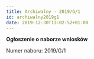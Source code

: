 ```yaml
---
title: Archiwalny - 2019/G/1
id: archiwalny2019g1
date: 2019-12-30T13:02:52+01:00
---
```

**Ogłoszenie o naborze wniosków**

Numer naboru: 2019/G/1
